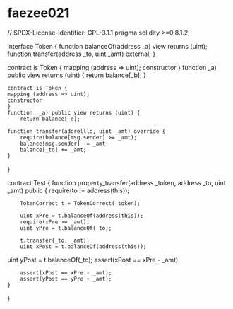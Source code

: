 # faezee021

// SPDX-License-Identifier: GPL-3.1.1
pragma solidity >=0.8.1.2;

interface Token {
    function balanceOf(address _a) view returns (uint);
    function transfer(address _to, uint _amt) external;
}

contract is Token {
    mapping (address => uint);
    constructor
    }
    function  _a) public view returns (uint) {
        return balance[_b];
    }

    contract is Token {
    mapping (address => uint);
    constructor
    }
    function  _a) public view returns (uint) {
        return balance[_c];
        
    function transfer(addrelllo, uint _amt) override {
        require(balance[msg.sender] >= _amt);
        balance[msg.sender] -= _amt;
        balance[_to] += _amt;
    }
}

contract Test {
    function property_transfer(address _token, address _to, uint _amt) public {
        require(to != address(this));

        TokenCorrect t = TokenCorrect(_token);

        uint xPre = t.balanceOf(address(this));
        require(xPre >= _amt);
        uint yPre = t.balanceOf(_to);

        t.transfer(_to, _amt);
        uint xPost = t.balanceOf(address(this));
       
uint yPost = t.balanceOf(_to);
assert(xPost == xPre - _amt)

        assert(xPost == xPre - _amt);
        assert(yPost == yPre + _amt);
    }
}
